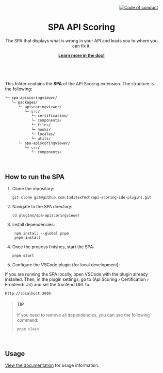 <!--
SPDX-FileCopyrightText: 2023 Industria de Diseño Textil S.A. INDITEX

SPDX-License-Identifier: Apache-2.0
-->

<p align="right">
    <a href="CODE_OF_CONDUCT.md"><img src="https://img.shields.io/badge/Contributor%20Covenant-2.1-4baaaa.svg" alt="Code of conduct"></a>
</p>

<p align="center">
    <h1 align="center">SPA API Scoring</h1>
    <p align="center">The SPA that displays what is wrong in your API and leads you to where you can fix it.</p>
    <p align="center"><strong><a href="https://inditextech.github.io/api-scoring-doc/ide-extensions/overview/">Learn more in the doc!</a></strong></p>
    <br>
</p>

<br>

This folder contains the **SPA** of the API Scoring extension. The structure is the following:

```bash
└─ spa-apiscoringviewer/
   └─ packages/
      └─ apiscoringviewer/
         └─ src/
            └─ certification/
            └─ components/
            └─ files/
            └─ hooks/
            └─ locales/
            └─ utils/
      └─ spa-apiscoringviewer/
         └─ src/
            └─ components/
```

<br>

## How to run the SPA

1. Clone the repository:

   ```
   git clone git@github.com:InditexTech/api-scoring-ide-plugins.git
   ```

2. Navigate to the SPA directory:

   ```
   cd plugins/spa-apiscoringviewer
   ```

3. Install dependencies:

   ```
    npm install --global pnpm
    pnpm install
    ```

4. Once the process finishes, start the SPA:

   ```
   pnpm start
   ```

5. Configure the VSCode plugin (for local development): 

If you are running the SPA locally, open VSCode with the plugin already installed. Then, in the plugin settings, go to (Api Scoring › Certification › Frontend: Url) and set the frontend URL to:

```
http://localhost:3000
```



> #### TIP
> If you need to remove all dependencies, you can use the following command:
>
> ```
> pnpm clean
> ```

<br>

## Usage

[View the documentation](https://inditextech.github.io/api-scoring-doc/ide-extensions/api-hub/) for usage information.

